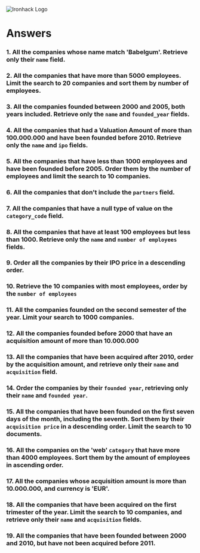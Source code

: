 ![Ironhack Logo](https://i.imgur.com/1QgrNNw.png)

# Answers

### 1. All the companies whose name match 'Babelgum'. Retrieve only their `name` field.

<!-- { name: "Babelgum"} // project.{name: 1} -->

### 2. All the companies that have more than 5000 employees. Limit the search to 20 companies and sort them by **number of employees**.

<!-- {number_of_employees: {$gt:5000}} // sort.{number_of_employees: -1} -->

### 3. All the companies founded between 2000 and 2005, both years included. Retrieve only the `name` and `founded_year` fields.

<!-- {founded_year: { $gte: 2000, $lte: 2005 }}
// project.{name: 1, founded_year: 1, _id: 0} -->

### 4. All the companies that had a Valuation Amount of more than 100.000.000 and have been founded before 2010. Retrieve only the `name` and `ipo` fields.

<!-- {"milestones.ipo": { $gt: 100000000 },
    founded_year: { $lt: 2010 }} //  project.{name: 1, "milestones.ipo": 1, _id: 0} -->

### 5. All the companies that have less than 1000 employees and have been founded before 2005. Order them by the number of employees and limit the search to 10 companies.

<!-- {number_of_employees:{$lte: 1000},founded_year:{$lte: 2005}} // sort.{number_of_employees: 1} -->

### 6. All the companies that don't include the `partners` field.

<!-- { partners: { $exists: false } } -->

### 7. All the companies that have a null type of value on the `category_code` field.

<!-- Your Code Goes Here -->

### 8. All the companies that have at least 100 employees but less than 1000. Retrieve only the `name` and `number of employees` fields.

<!-- Your Code Goes Here -->

### 9. Order all the companies by their IPO price in a descending order.

<!-- Your Code Goes Here -->

### 10. Retrieve the 10 companies with most employees, order by the `number of employees`

<!-- Your Code Goes Here -->

### 11. All the companies founded on the second semester of the year. Limit your search to 1000 companies.

<!-- Your Code Goes Here -->

### 12. All the companies founded before 2000 that have an acquisition amount of more than 10.000.000

<!-- Your Code Goes Here -->

### 13. All the companies that have been acquired after 2010, order by the acquisition amount, and retrieve only their `name` and `acquisition` field.

<!-- Your Code Goes Here -->

### 14. Order the companies by their `founded year`, retrieving only their `name` and `founded year`.

<!-- Your Code Goes Here -->

### 15. All the companies that have been founded on the first seven days of the month, including the seventh. Sort them by their `acquisition price` in a descending order. Limit the search to 10 documents.

<!-- Your Code Goes Here -->

### 16. All the companies on the 'web' `category` that have more than 4000 employees. Sort them by the amount of employees in ascending order.

<!-- Your Code Goes Here -->

### 17. All the companies whose acquisition amount is more than 10.000.000, and currency is 'EUR'.

<!-- Your Code Goes Here -->

### 18. All the companies that have been acquired on the first trimester of the year. Limit the search to 10 companies, and retrieve only their `name` and `acquisition` fields.

<!-- Your Code Goes Here -->

### 19. All the companies that have been founded between 2000 and 2010, but have not been acquired before 2011.

<!-- Your Code Goes Here -->
